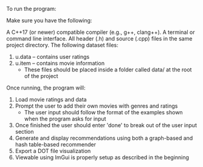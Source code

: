 To run the program:

Make sure you have the following:

A C++17 (or newer) compatible compiler (e.g., g++, clang++). A terminal or command line interface. 
All header (.h) and source (.cpp) files in the same project directory. The following dataset files:
1. u.data – contains user ratings
2. u.item – contains movie information
   - These files should be placed inside a folder called data/ at the root of the project

Once running, the program will:

1. Load movie ratings and data
2. Prompt the user to add their own movies with genres and ratings
   - The user input should follow the format of the examples shown when the program asks for input
3. Once finished the user should enter 'done' to break out of the user input section
3. Generate and display recommendations using both a graph-based and hash table-based recommender
4. Export a DOT file visualization
5. Viewable using ImGui is properly setup as described in the beginning
